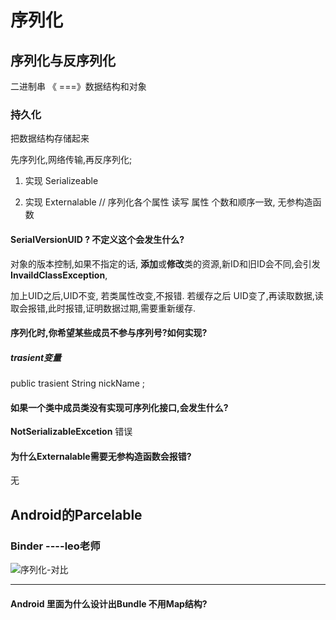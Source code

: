 # 序列化

## 序列化与反序列化

二进制串 《 ===》数据结构和对象

### 持久化

 把数据结构存储起来

先序列化,网络传输,再反序列化;

1. 实现 Serializeable

2. 实现 Externalable   // 序列化各个属性 读写 属性 个数和顺序一致, 无参构造函数

#### SerialVersionUID ? 不定义这个会发生什么?

对象的版本控制,如果不指定的话, **添加**或**修改**类的资源,新ID和旧ID会不同,会引发 **InvaildClassException**,

加上UID之后,UID不变, 若类属性改变,不报错.  若缓存之后 UID变了,再读取数据,读取会报错,此时报错,证明数据过期,需要重新缓存.

#### 序列化时,你希望某些成员不参与序列号?如何实现?

##### trasient变量 

public trasient String nickName ;

#### 如果一个类中成员类没有实现可序列化接口,会发生什么?

**NotSerializableExcetion** 错误 



#### 为什么Externalable需要无参构造函数会报错?

无



## Android的Parcelable

### Binder ----leo老师



![序列化-对比](/Users/alex/Alex/md_space/TechGoBlog/source/序列化/序列化-对比.png)

---

#### Android 里面为什么设计出Bundle 不用Map结构?

